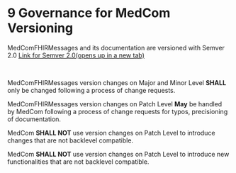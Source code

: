 # 9 Governance for MedCom Versioning

MedComFHIRMessages and its documentation are versioned with Semver 2.0 
<a href="https://www.semver.org" target="_blank">Link for Semver 2.0(opens up in a new tab)</a>

<br>

MedComFHIRMessages version changes on Major and Minor Level **SHALL** only be changed following a process of change requests.

MedComFHIRMessages version changes on Patch Level **May** be handled by MedCom following a process of change requests for typos, precisioning of documentation.

MedCom **SHALL NOT** use version changes on Patch Level to introduce changes that are not backlevel compatible. 

MedCom **SHALL NOT** use version changes on Patch Level to introduce new functionalities that are not backlevel compatible.

